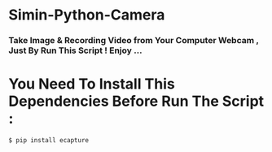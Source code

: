 # Simin-Python-Camera
<h3>Take Image &amp; Recording Video from Your Computer Webcam , Just By Run This Script ! Enjoy ...</h3>

# You Need To Install This Dependencies Before Run The Script :


```console
$ pip install ecapture
```
